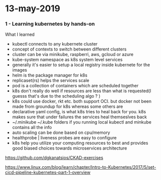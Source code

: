# 13-may-2019


### 1 - Learning kubernetes by hands-on

What I learned
 - kubectl connects to any kubernete cluster
 - concept of contexts to switch between different clusters
 - cluster can be via minikube, raspberri, aws, gcloud or azure
 - kube-system namespace as k8s system level services
 - generally it's easier to setup a local registry inside kubernete for the images
 - helm is the package manager for k8s
 - replicaset(rs) helps the services scale
 - pod is a collection of containers which are scheduled together
 - k8s don't really do well if resources are less than what is requested(I guesss that's due to the scheduling algo ? )
 - k8s could use docker, rkt etc. both support OCI. but docker not been made from groundup for k8s whereas some others are
 - declarative yaml config, is what k8s tries to heal back for you. k8s makes sure that under failures the services heal themseslves back
 - ~/.minikube ~/.kube folders if you running local kubectl and minkube contains all the info
 - auto scaling can be done based on cpu/memory 
 - healthprobe | liveness probes are easy to configure
 - k8s help you utilize your computing resources to best and provides good biased choices towards microservices architecture


https://github.com/dgkanatsios/CKAD-exercises

https://www.linux.com/blog/learn/chapter/Intro-to-Kubernetes/2017/5/set-cicd-pipeline-kubernetes-part-1-overview

